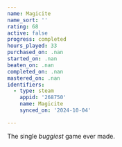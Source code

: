 ```yaml
---
name: Magicite
name_sort: ''
rating: 68
active: false
progress: completed
hours_played: 33
purchased_on: .nan
started_on: .nan
beaten_on: .nan
completed_on: .nan
mastered_on: .nan
identifiers:
  - type: steam
    appid: '268750'
    name: Magicite
    synced_on: '2024-10-04'

---
```

The single *buggiest* game ever made.